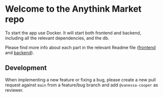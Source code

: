 # Welcome to the Anythink Market repo

To start the app use Docker. It will start both frontend and backend, including all the relevant dependencies, and the db.

Please find more info about each part in the relevant Readme file ([frontend](frontend/readme.md) and [backend](backend/README.md)).


## Development

When implementing a new feature or fixing a bug, please create a new pull request against `main` from a feature/bug branch and add `@vanessa-cooper` as reviewer.
